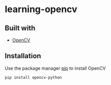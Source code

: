 # learning-opencv

## Built with

* [OpenCV](https://opencv.org/)

## Installation

Use the package manager [pip](https://pip.pypa.io/en/stable/) to install OpenCV

```bash
pip install opencv-python
```


